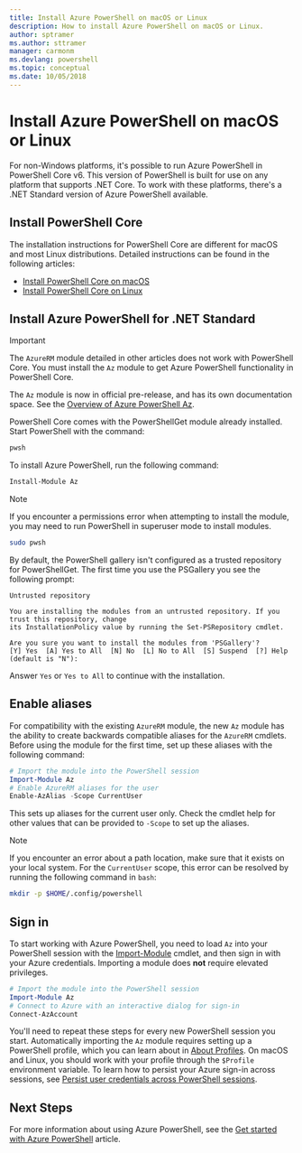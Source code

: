 ```yaml
---
title: Install Azure PowerShell on macOS or Linux
description: How to install Azure PowerShell on macOS or Linux.
author: sptramer
ms.author: sttramer
manager: carmonm
ms.devlang: powershell
ms.topic: conceptual
ms.date: 10/05/2018
---
```

# Install Azure PowerShell on macOS or Linux

For non-Windows platforms, it's possible to run Azure PowerShell in PowerShell Core v6. This version of PowerShell
is built for use on any platform that supports .NET Core. To work with these platforms, there's a .NET Standard
version of Azure PowerShell available.

## Install PowerShell Core

The installation instructions for PowerShell Core are different for macOS and most Linux distributions.
Detailed instructions can be found in the following articles:

* [Install PowerShell Core on macOS](/powershell/scripting/setup/installing-powershell-core-on-macos)
* [Install PowerShell Core on Linux](/powershell/scripting/setup/installing-powershell-core-on-linux)

## Install Azure PowerShell for .NET Standard

> [!IMPORTANT]
> The `AzureRM` module detailed in other articles does not work with PowerShell Core.
> You must install the `Az` module to get Azure PowerShell functionality in PowerShell Core.
>
> The `Az` module is now in official pre-release, and has its own documentation space. See the
> [Overview of Azure PowerShell Az](/powershell/azure/preview).

PowerShell Core comes with the PowerShellGet module already installed. Start PowerShell with the command:

```bash
pwsh
```

To install Azure PowerShell, run the following command:

```powershell
Install-Module Az
```

> [!NOTE]
> If you encounter a permissions error when attempting to install the module, you may need to run
> PowerShell in superuser mode to install modules.
>
> ```bash
> sudo pwsh
> ```

By default, the PowerShell gallery isn't configured as a trusted repository for PowerShellGet. The
first time you use the PSGallery you see the following prompt:

```output
Untrusted repository

You are installing the modules from an untrusted repository. If you trust this repository, change
its InstallationPolicy value by running the Set-PSRepository cmdlet.

Are you sure you want to install the modules from 'PSGallery'?
[Y] Yes  [A] Yes to All  [N] No  [L] No to All  [S] Suspend  [?] Help (default is "N"):
```

Answer `Yes` or `Yes to All` to continue with the installation.

## Enable aliases

For compatibility with the existing `AzureRM` module, the new `Az` module has the ability to create backwards compatible
aliases for the `AzureRM` cmdlets. Before using the module for the first time, set up these aliases with the following command:

```powershell
# Import the module into the PowerShell session
Import-Module Az
# Enable AzureRM aliases for the user
Enable-AzAlias -Scope CurrentUser
```

This sets up aliases for the current user only. Check the cmdlet help for other values that can be provided to `-Scope` to
set up the aliases.

> [!NOTE]
> If you encounter an error about a path location, make sure that it exists on your local system. For the `CurrentUser` scope,
> this error can be resolved by running the following command in `bash`:
>
> ```bash
> mkdir -p $HOME/.config/powershell
> ```

## Sign in

To start working with Azure PowerShell, you need to load `Az` into your PowerShell session
with the [Import-Module](/powershell/module/Microsoft.PowerShell.Core/Import-Module) cmdlet, and then sign in
with your Azure credentials. Importing a module does __not__ require elevated privileges.

```powershell
# Import the module into the PowerShell session
Import-Module Az
# Connect to Azure with an interactive dialog for sign-in
Connect-AzAccount
```

You'll need to repeat these steps for every new PowerShell session you start. Automatically importing the `Az` module requires
setting up a PowerShell profile, which you can learn about in [About Profiles](/powershell/module/microsoft.powershell.core/about/about_profiles).
On macOS and Linux, you should work with your profile through the `$Profile` environment variable. To learn how to persist your Azure sign-in across sessions,
see [Persist user credentials across PowerShell sessions](context-persistence.md).

## Next Steps

For more information about using Azure PowerShell, see the
[Get started with Azure PowerShell](get-started-azureps.md) article.
